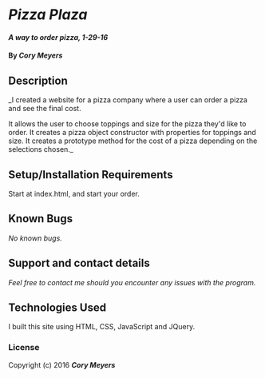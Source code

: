 # _Pizza Plaza_

#### _A way to order pizza, 1-29-16_

#### By _**Cory Meyers**_

## Description

_I created a website for a pizza company where a user can order a pizza and see the final cost.

It allows the user to choose toppings and size for the pizza they'd like to order.
It creates a pizza object constructor with properties for toppings and size.
It creates a prototype method for the cost of a pizza depending on the selections chosen._

## Setup/Installation Requirements

Start at index.html, and start your order.

## Known Bugs

_No known bugs._

## Support and contact details

_Feel free to contact me should you encounter any issues with the program._

## Technologies Used

I built this site using HTML, CSS, JavaScript and JQuery.

### License


Copyright (c) 2016 **_Cory Meyers_**
